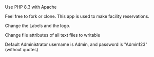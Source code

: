 Use PHP 8.3 with Apache

Feel free to fork or clone.  This app is used to make facility reservations.

Change the Labels and the logo.

Change file attributes of all text files to writable

Default Administrator username is Admin, and password is "Admin123" (without quotes)

